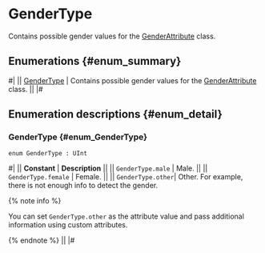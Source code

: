 # GenderType

Contains possible gender values for the [GenderAttribute](GenderAttribute.md) class.

## Enumerations {#enum_summary}

#|
|| [GenderType](#enum_GenderType) | Contains possible gender values for the [GenderAttribute](GenderAttribute.md) class. ||
|#

## Enumeration descriptions {#enum_detail}

### GenderType {#enum_GenderType}

`enum GenderType : UInt`

#|
|| **Constant** | **Description** ||
|| `GenderType.male` | Male. ||
|| `GenderType.female` | Female. ||
|| `GenderType.other`| Other. For example, there is not enough info to detect the gender.

{% note info %}

You can set `GenderType.other` as the attribute value and pass additional information using custom attributes.

{% endnote %} ||
|#
